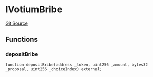 # IVotiumBribe
[Git Source](https://github.com/alchemix-finance/alchemix-v2-dao/blob/d8d0b0d485c418b8ae578e8607716a71a6b37bf6/src/interfaces/votium/IVotiumBribe.sol)


## Functions
### depositBribe


```solidity
function depositBribe(address _token, uint256 _amount, bytes32 _proposal, uint256 _choiceIndex) external;
```

